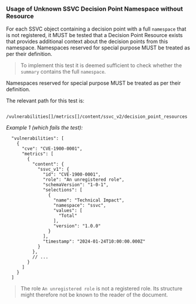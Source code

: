 ### Usage of Unknown SSVC Decision Point Namespace without Resource

For each SSVC object containing a decision point with a full `namespace` that is not registered,
it MUST be tested that a Decision Point Resource exists that provides additional context about the
decision points from this namespace.
Namespaces reserved for special purpose MUST be treated as per their definition.

>
> To implement this test it is deemed sufficient to check whether the `summary` contains the full `namespace`.

Namespaces reserved for special purpose MUST be treated as per their definition.

The relevant path for this test is:

```
   /vulnerabilities[]/metrics[]/content/ssvc_v2/decision_point_resources
```

*Example 1 (which fails the test):*

```
  "vulnerabilities": [
    {
      "cve": "CVE-1900-0001",
      "metrics": [
        {
          "content": {
            "ssvc_v1": {
              "id": "CVE-1900-0001",
              "role": "An unregistered role",
              "schemaVersion": "1-0-1",
              "selections": [
                {
                  "name": "Technical Impact",
                  "namespace": "ssvc",
                  "values": [
                    "Total"
                  ],
                  "version": "1.0.0"
                }
              ],
              "timestamp": "2024-01-24T10:00:00.000Z"
            }
          },
          // ...
        }
      ]
    }
  ]
```

> The role `An unregistered role` is not a registered role.
> Its structure might therefore not be known to the reader of the document.
